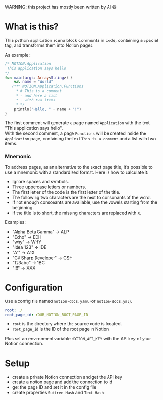 WARNING: this project has mostly been written by AI 😄

# What is this?
This python application scans block comments in code, containing a special tag, and transforms them into Notion pages. 

As example:
```kotlin
/* NOTION.Application 
 This application says hello
*/
fun main(args: Array<String>) {
    val name = "World"
   /*** NOTION.Application.Functions
     * # This is a comment
     * - and here a list
     * - with two items
     * */
    println("Hello, " + name + "!")
}
```

The first comment will generate a page named `Application` with the text "This application says hello".  
With the second comment, a page `Functions` will be created inside the `Application` page, containing the text 
`This is a comment` and a list with two items.

### Mnemonic
To address pages, as an alternative to the exact page title, it's possible to use a mnemonic with a standardized format.
Here is how to calculate it:
- Ignore spaces and symbols.
- Three uppercase letters or numbers.
- The first letter of the code is the first letter of the title.
- The following two characters are the next to consonants of the word.
- If not enough consonants are available, use the vowels starting from the beginning.
- If the title is to short, the missing characters are replaced with `X`.

Examples:
- "Alpha Beta Gamma" → ALP
- "Echo" → ECH
- "why" → WHY
- "Idea 123" → IDE
- "A1" → A1X
- "C# Sharp Developer" → CSH
- "123abc" → 1BC
- "!!!" → XXX

# Configuration
Use a config file named `notion-docs.yaml` (or `notion-docs.yml`).
```yaml
root: ./
root_page_id: YOUR_NOTION_ROOT_PAGE_ID
```
- `root` is the directory where the source code is located.
- `root_page_id` is the ID of the root page in Notion.

Plus set an environment variable `NOTION_API_KEY` with the API key of your Notion connection.

# Setup
- create a private Notion connection and get the API key
- create a notion page and add the connection to id
- get the page ID and set it in the config file
- create properties `Subtree Hash` and `Text Hash`